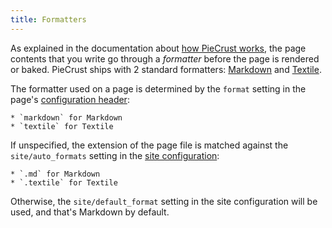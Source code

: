 ```yaml
---
title: Formatters
---
```


As explained in the documentation about [how PieCrust works][how], the page
contents that you write go through a _formatter_ before the page is rendered or
baked. PieCrust ships with 2 standard formatters: [Markdown][] and [Textile][].

The formatter used on a page is determined by the `format` setting in the page's
[configuration header][pageconf]:

    * `markdown` for Markdown
    * `textile` for Textile

If unspecified, the extension of the page file is matched against the
`site/auto_formats` setting in the [site configuration][siteconf]:

    * `.md` for Markdown
    * `.textile` for Textile

Otherwise, the `site/default_format` setting in the site configuration will be
used, and that's Markdown by default.



[how]: {{docurl('general/how-it-works')}}
[pageconf]: {{docurl('content/page-configuration')}}
[siteconf]: {{docurl('general/site-configuration')}}
[markdown]: https://en.wikipedia.org/wiki/Markdown
[textile]: https://en.wikipedia.org/wiki/Textile_(markup_language)


